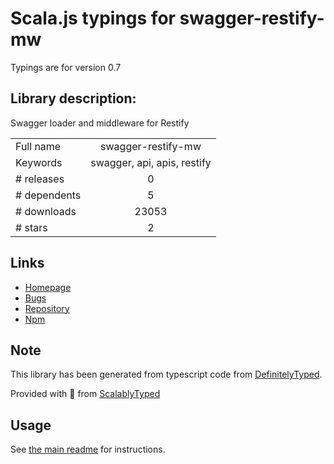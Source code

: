 
# Scala.js typings for swagger-restify-mw

Typings are for version 0.7

## Library description:
Swagger loader and middleware for Restify

|                    |                 |
| ------------------ | :-------------: |
| Full name          | swagger-restify-mw |
| Keywords           | swagger, api, apis, restify |
| # releases         | 0 |
| # dependents       | 5 |
| # downloads        | 23053 |
| # stars            | 2 |

## Links
- [Homepage](https://github.com/apigee-127/swagger-restify#readme)
- [Bugs](https://github.com/apigee-127/swagger-restify/issues)
- [Repository](https://github.com/apigee-127/swagger-restify)
- [Npm](https://www.npmjs.com/package/swagger-restify-mw)
    


## Note
This library has been generated from typescript code from [DefinitelyTyped](https://definitelytyped.org).

Provided with :purple_heart: from [ScalablyTyped](https://github.com/oyvindberg/ScalablyTyped)

## Usage
See [the main readme](../../readme.md) for instructions.


